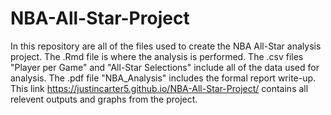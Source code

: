 # NBA-All-Star-Project
In this repository are all of the files used to create the NBA All-Star analysis project. The .Rmd file is where the analysis is performed. The .csv files "Player per Game" and "All-Star Selections" include all of the data used for analysis. The .pdf file "NBA_Analysis" includes the formal report write-up. This link https://justincarter5.github.io/NBA-All-Star-Project/ contains all relevent outputs and graphs from the project.

